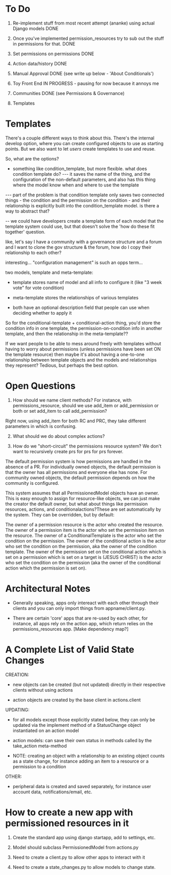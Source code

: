 # To Do

1. Re-implement stuff from most recent attempt (ananke) using actual Django models
DONE

2. Once you've implemented permission_resources try to sub out the stuff in permissions for that.
DONE

3. Set permissions on permissions
DONE

4. Action data/history
DONE

5. Manual Approval
DONE (see write up below - 'About Conditionals')

6. Toy Front End
IN PROGRESS - pausing for now because it annoys me

7. Communities
DONE (see Permissions & Governance)

8. Templates


# Templates

There's a couple different ways to think about this.  There's the internal develop option, where
you can create configured objects to use as starting points.  But we also want to let *users* create templates to use and reuse.

So, what are the options?

- something like condition_template, but more flexible.  what does condition template do?
--- it saves the name of the thing, and the configuration of the non-default parameters, and
also has this thing where the model know when and where to use the template

--- part of the problem is that condition template only saves two connected things - the condition and the permission on the condition - and their relationship is explicitly built into the condition_template model.  is there a way to abstract that?

-- we could have developers create a template form of each model that the template system could
use, but that doesn't solve the 'how do these fit together' question.

like, let's say I have a community with a governance structure and a forum and I want to clone the gov structure & the forum, how do I copy their relationship to each other?


interesting... "configuration management" is such an opps term...


two models, template and meta-template:

- template stores name of model and all info to configure it (like "3 week vote" for vote condition)

- meta-template stores the relationships of various templates

- both have an optional description field that people can use when deciding whether to apply it

So for the conditional-template + conditional-action thing, you'd store the condition info in one template, the permission-on-condition info in another template, and then the relationship in the meta-template??


If we want people to be able to mess around freely with templates without having to worry about permissions (unless permissions have been set ON the template resource) then maybe it's about having a one-to-one relationship between template objects and the models and relationships they represent?  Tedious, but perhaps the best option.










# Open Questions

1.  How should we name client methods?  For instance, with permissions_resource, should we use add_item or add_permission or both or set add_item to call add_permission?

Right now, using add_item for both RC and PRC, they take different parameters in which is confusing.

2.  What should we do about complex actions?

3.  How do we "short-circuit" the permissions resource system?  We don't want to recursively create prs for prs for prs forever. 

The default permission system is how permissions are handled in the absence of a PR.  For individually owned objects, the default permission is that the owner has all permissions and everyone else has none.  For community owned objects, the default permission depends on how the community is configured.  

This system assumes that all PermissionedModel objects have an owner.  This is easy enough to assign for resource-like objects, we can just make the creator the default owner, but what about things like permission resources, actions, and conditionalactions?These are set automatically by the system.  They can be overridden, but by default:

The owner of a permission resource is the actor who created the resource.
The owner of a permission item is the actor who set the permission item on the resource.
The owner of a ConditionalTemplate is the actor who set the condition on the permission.
The owner of the conditional action is the actor who set the condition on the permission, aka the owner of the condition template.
The owner of the permission set on the conditional action which is set on a permission which is set on a target is (JESUS CHRIST) is the actor who set the condition on the permission (aka the owner of the conditional action which the permission is set on).


# Architectural Notes

- Generally speaking, apps only intereact with each other through their clients and you can only import things from appname/client.py.

- There are certain 'core' apps that are re-used by each other, for instance, all apps rely on the action app, which return relies on the permissions_resources app.  [Make dependency map?]


# A Complete List of Valid State Changes

CREATION:

- new objects can be created (but not updated) directly in their respective clients without using actions

- action objects are created by the base client in actions.client

UPDATING:

- for all models except those explicitly stated below, they can only be updated via the implement method of a StatusChange object instantiated on an action model

- action models: can save their own status in methods called by the take_action meta-method

- NOTE: creating an object with a relationship to an existing object counts as a state change, for instance adding an item to a resource or a permission to a condition

OTHER:

- peripheral data is created and saved separately, for instance user account data, notifications/email, etc.


# How to create a new app with permissioned resources in it

1.  Create the standard app using django startapp, add to settings, etc.

2.  Model should subclass PermissionedModel from actions.py

3.  Need to create a client.py to allow other apps to interact with it

4.  Need to create a state_changes.py to allow models to change state.




